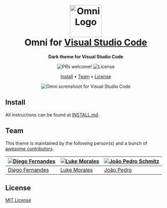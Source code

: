 <h1 align="center">
  <br>
  <img src="https://storage.googleapis.com/golden-wind/github/omni/omni.png" alt="Omni Logo" width="100">
  <br>
  Omni for <a href="https://code.visualstudio.com/">Visual Studio Code</a>
  <br>
</h1>

<p align="center">
  <strong>Dark theme for Visual Studio Code</strong>
</p>

<p align="center">
  <img src="https://img.shields.io/badge/PRs-welcome-%235FCC6F.svg" alt="PRs welcome!" />

  <img alt="License" src="https://img.shields.io/badge/license-MIT-%235FCC6F">
</p>

<p align="center">
  <a href="#install">Install</a> •
  <a href="#team">Team</a> •
  <a href="#license">License</a>
</p>

<p align="center">
  <img alt="Omni screnshoot for Visual Studio Code" src="https://i.imgur.com/vUQNEXV.png">
</p>

## Install

All instructions can be found at [INSTALL.md](./INSTALL.md).

## Team

This theme is maintained by the following person(s) and a bunch of [awesome contributors](https://github.com/getomni/visual-studio-code/graphs/contributors).

| [![Diego Fernandes](https://github.com/diego3g.png?size=100)](https://github.com/diego3g) | [![Luke Morales](https://github.com/lukemorales.png?size=100)](https://github.com/lukemorales) | [![João Pedro Schmitz](https://github.com/jpedroschmitz.png?size=100)](https://github.com/jpedroschmitz) |
| ----------------------------------------------------------------------------------------- | ---------------------------------------------------------------------------------------------- | ------------------------------------------------------------------------------------------------------ |
| [Diego Fernandes](https://github.com/diego3g)                                             | [Luke Morales](https://github.com/lukemorales)                                                 | [João Pedro](https://github.com/jpedroschmitz)                                                         |

## License

[MIT License](./LICENSE.md)
